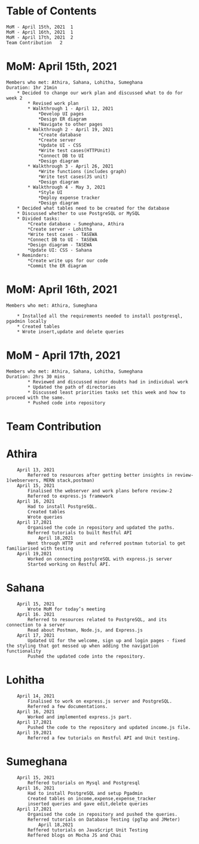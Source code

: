 # Table of Contents
	MoM - April 15th, 2021	1
	MoM - April 16th, 2021	1
	MoM - April 17th, 2021	2
	Team Contribution	2

# MoM: April 15th, 2021

	Members who met: Athira, Sahana, Lohitha, Sumeghana
	Duration: 1hr 21min
		* Decided to change our work plan and discussed what to do for week 2
			* Revised work plan
			* Walkthrough 1 - April 12, 2021
				*Develop UI pages
				*Design ER diagram
				*Navigate to other pages
			* Walkthrough 2 - April 19, 2021
				*Create database
				*Create server
				*Update UI - CSS
				*Write test cases(HTTPUnit)
				*Connect DB to UI
				*Design diagram
			* Walkthrough 3 - April 26, 2021
				*Write functions (includes graph)
				*Write test cases(JS unit)
				*Design diagram
			* Walkthrough 4 - May 3, 2021
				*Style UI
				*Deploy expense tracker
				*Design diagram
		* Decided what tables need to be created for the database
		* Discussed whether to use PostgreSQL or MySQL
		* Divided tasks:
			*Create database - Sumeghana, Athira
			*Create server - Lohitha
			*Write test cases - TASEWA
			*Connect DB to UI - TASEWA
			*Design diagram - TASEWA
			*Update UI: CSS - Sahana
		* Reminders:
			*Create write ups for our code
			*Commit the ER diagram


# MoM: April 16th, 2021
      
	Members who met: Athira, Sumeghana
	
		* Installed all the requirements needed to install postgresql, pgadmin locally
		* Created tables
		* Wrote insert,update and delete queries
	
# MoM - April 17th, 2021

	Members who met: Athira, Sahana, Lohitha, Sumeghana
	Duration: 2hrs 30 mins
			* Reviewed and discussed minor doubts had in individual work
			* Updated the path of directories
			* Discussed least priorities tasks set this week and how to proceed with the same.
			* Pushed code into repository
			
# Team Contribution 

# Athira
		April 13, 2021
			Referred to resources after getting better insights in review-1(webservers, MERN stack,postman)
		April 15, 2021
			Finalised the webserver and work plans before review-2
			Referred to express.js framework 
		April 16, 2021
			Had to install PostgreSQL.
			Created tables
			Wrote queries
		April 17,2021
			Organised the code in repository and updated the paths.
			Referred tutorials to built Restful API
                April 18,2021
			Went through HTTP unit and referred postman tutorial to get familiarised with testing
		April 19,2021
			Worked on connecting postgreSQL with express.js server
			Started working on Restful API.
			
# Sahana
		April 15, 2021
			Wrote MoM for today’s meeting
		April 16. 2021
			Referred to resources related to PostgreSQL, and its connection to a server
			Read about Postman, Node.js, and Express.js
		April 17, 2021
			Updated UI for the welcome, sign up and login pages - fixed the styling that got messed up when adding the navigation functionality
			Pushed the updated code into the repository. 

# Lohitha
		April 14, 2021
			Finalised to work on express.js server and PostgreSQL.
			Referred a few documentations.
		April 16, 2021
			Worked and implemented express.js part.
		April 17,2021
			Pushed the code to the repository and updated income.js file.
		April 19,2021
			Referred a few tutorials on Restful API and Unit testing.			

# Sumeghana
		
		April 15, 2021
			Reffered tutorials on Mysql and Postgresql
		April 16, 2021
			Had to install PostgreSQL and setup Pgadmin
			Created tables on income,expense,expense_tracker
			inserted queries and gave edit,delete queries
		April 17,2021
			Organised the code in repository and pushed the queries.
			Referred tutorials on Database Testing (pgTap and JMeter)
                April 18,2021
			Reffered tutorials on JavaScript Unit Testing
			Reffered blogs on Mocha JS and Chai
 

